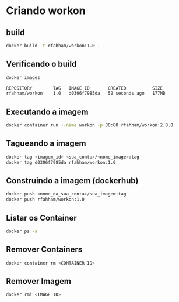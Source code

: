 # Criando workon

## build

```bash
docker build -t rfahham/workon:1.0 .
```

## Verificando o build

```bash
docker images

REPOSITORY        TAG   IMAGE ID       CREATED          SIZE
rfahham/workon    1.0   d0306f7985da   52 seconds ago   177MB
```

## Executando a imagem

```bash
docker container run --name workon -p 80:80 rfahham/workon:2.0.0
```

## Tagueando a imagem

```bash
docker tag <imagem_id> <sua_conta>/<nome_image>:tag
docker tag d0306f7985da rfahham/workon:1.0
```

## Construindo a imagem (dockerhub)

```bash
docker push <nome_da_sua_conta>/sua_imagem:tag
docker push rfahham/workon:1.0
```

## Listar os Container

```bash
docker ps -a
```

## Remover Containers

```bash
docker container rm <CONTAINER ID>
```

## Remover Imagem

```bash
docker rmi <IMAGE ID>
```
